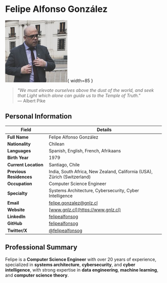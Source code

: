 # Felipe Alfonso González

![Profile Picture](images/Perpicfagv2.jpg){ width=85 }

> *"We must elevate ourselves above the dust of the world, and seek that Light which alone can guide us to the Temple of Truth."*  
> — Albert Pike

## Personal Information

| Field                 | Details |
|----------------------|---------|
| **Full Name**         | Felipe Alfonso González |
| **Nationality**       | Chilean |
| **Languages**         | Spanish, English, French, Afrikaans |
| **Birth Year**        | 1979 |
| **Current Location**  | Santiago, Chile |
| **Previous Residences** | India, South Africa, New Zealand, California (USA), Zürich (Switzerland) |
| **Occupation**        | Computer Science Engineer |
| **Specialty**         | Systems Architecture, Cybersecurity, Cyber Intelligence |
| **Email**             | [felipe.gonzalez@gnlz.cl](mailto:felipe.gonzalez@gnlz.cl) |
| **Website**           | [www.gnlz.cl](https://www.gnlz.cl) |
| **LinkedIn**          | [felipealfonsog](https://www.linkedin.com/in/felipealfonsog/) |
| **GitHub**            | [felipealfonsog](https://github.com/felipealfonsog) |
| **Twitter/X**         | [@felipealfonsog](https://twitter.com/felipealfonsog/) |

## Professional Summary

Felipe is a **Computer Science Engineer** with over 20 years of experience, specialized in **systems architecture**, **cybersecurity**, and **cyber intelligence**, with strong expertise in **data engineering**, **machine learning**, and **computer science theory**.
